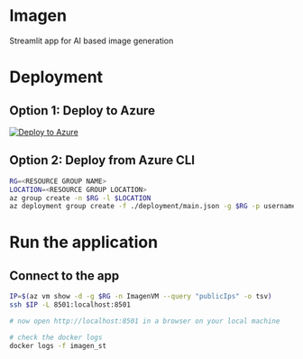 # Imagen
Streamlit app for AI based image generation

# Deployment

## Option 1: Deploy to Azure
[![Deploy to Azure](https://aka.ms/deploytoazurebutton)](https://portal.azure.com/#create/Microsoft.Template/uri/https%3A%2F%2Fraw.githubusercontent.com%2Fgramhagen%2Fimagen%2Fmain%2Fdeployment%2Fmain.json)

## Option 2: Deploy from Azure CLI

```bash
RG=<RESOURCE GROUP NAME>
LOCATION=<RESOURCE GROUP LOCATION>
az group create -n $RG -l $LOCATION
az deployment group create -f ./deployment/main.json -g $RG -p username=$USER -p adminPasswordOrKey=$(cat ~/.ssh/id_rsa.pub)
```

# Run the application
## Connect to the app
```bash
IP=$(az vm show -d -g $RG -n ImagenVM --query "publicIps" -o tsv)
ssh $IP -L 8501:localhost:8501

# now open http://localhost:8501 in a browser on your local machine

# check the docker logs
docker logs -f imagen_st
```

